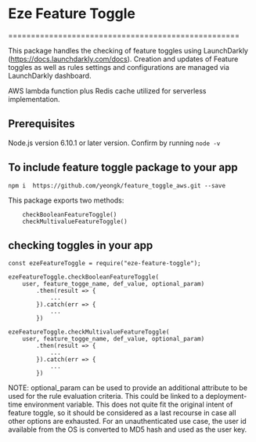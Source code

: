 # Eze Feature Toggle
===================================================

This package handles the checking of feature toggles using LaunchDarkly (https://docs.launchdarkly.com/docs). Creation and updates of Feature toggles as well as rules settings and configurations are managed via LaunchDarkly dashboard. 

AWS lambda function plus Redis cache utilized for serverless implementation.


## Prerequisites

Node.js version 6.10.1 or later version. Confirm by running `node -v`



## To include feature toggle package to your app


```
npm i  https://github.com/yeongk/feature_toggle_aws.git --save
```


This package exports two methods:

```
    checkBooleanFeatureToggle()
    checkMultivalueFeatureToggle()

```


## checking toggles in your app

```
const ezeFeatureToggle = require("eze-feature-toggle");

ezeFeatureToggle.checkBooleanFeatureToggle(
    user, feature_togge_name, def_value, optional_param)
        .then(result => {
            ...
        }).catch(err => {
            ...
        })
        
ezeFeatureToggle.checkMultivalueFeatureToggle(
    user, feature_togge_name, def_value, optional_param)
        .then(result => {
            ...
        }).catch(err => {
            ...
        })

```



NOTE: optional_param can be used to provide an additional attribute to be used for the rule evaluation criteria. This could be linked to a deployment-time environment variable. This does not quite fit the original intent of feature toggle, so it should be considered as a last recourse in case all other options are exhausted. For an unauthenticated use case, the user id available from the OS is converted to MD5 hash and used as the user key.           





